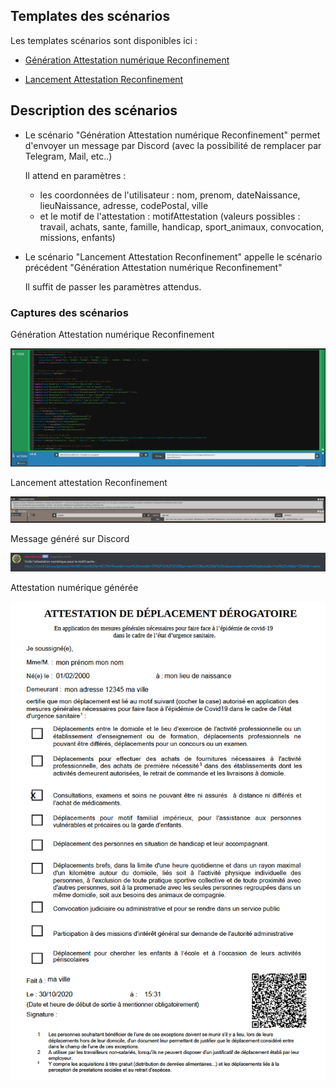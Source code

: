 ## Templates des scénarios

Les templates scénarios sont disponibles ici :

- [Génération Attestation numérique Reconfinement](./templates/generation_attestation.json)

- [Lancement Attestation Reconfinement](./templates/lancement_attestation.json)

## Description des scénarios

- Le scénario "Génération Attestation numérique Reconfinement" permet d'envoyer un message par Discord (avec la possibilité de remplacer par Telegram, Mail, etc..)
  
  Il attend en paramètres :
  - les coordonnées de l'utilisateur : nom, prenom, dateNaissance, lieuNaissance, adresse, codePostal, ville
  - et le motif de l'attestation : motifAttestation (valeurs possibles : travail, achats, sante, famille, handicap, sport_animaux, convocation, missions, enfants)

- Le scénario "Lancement Attestation Reconfinement" appelle le scénario précédent "Génération Attestation numérique Reconfinement"
  
  Il suffit de passer les paramètres attendus.

### Captures des scénarios

Génération Attestation numérique Reconfinement

![Onglet Général](./doc/images/generation_attestation_numerique_reconfinement.png)

Lancement attestation Reconfinement

![Onglet Scénario](./doc/images/lancement_attestation_reconfinement.png)

Message généré sur Discord

![Message Discord](./doc/images/message_discord.png)

Attestation numérique générée

![Attestation numérique](./doc/images/declaration_de_deplacement_attestation.png)
